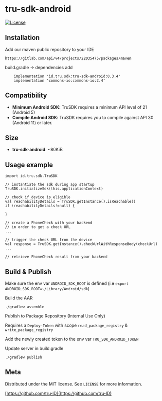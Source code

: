 
# tru-sdk-android

[![License][license-image]][license-url]


Installation
-------------

Add our maven public repository to your IDE

```
https://gitlab.com/api/v4/projects/22035475/packages/maven 
```

build.gradle -> dependencies add

```
    implementation 'id.tru.sdk:tru-sdk-android:0.3.4'
    implementation 'commons-io:commons-io:2.4'
```

Compatibility
-------------

 * **Minimum Android SDK**: TruSDK requires a minimum API level of 21 (Android 5)
 * **Compile Android SDK**: TruSDK requires you to compile against API 30  (Android 11) or later.

 Size
-----

 * **tru-sdk-android**: ~80KiB

Usage example
-------------

```
import id.tru.sdk.TruSDK

// instantiate the sdk during app startup
TruSDK.initializeSdk(this.applicationContext)

// check if device is eligible
val reachabilityDetails = TruSDK.getInstance().isReachable()
if (reachabilityDetails!=null) {

}

// create a PhoneCheck with your backend 
// in order to get a check URL
...

// trigger the check URL from the device
val response = TruSDK.getInstance().checkUrlWithResponseBody(checkUrl)
...

// retrieve PhoneCheck result from your backend
```


Build & Publish
-------------

Make sure the env var `ANDROID_SDK_ROOT` is defined (i.e `export ANDROID_SDK_ROOT=~/Library/Android/sdk`)

Build the AAR
```
./gradlew assemble
```

Publish to Package Repository (Internal Use Only)

Requires a `Deploy-Token` with scope `read_package_registry` & `write_package_registry`

Add the newly created token to the env var `TRU_SDK_ANDROID_TOKEN`

Update server in build.gradle

```
./gradlew publish
```

Meta
-------------
Distributed under the MIT license. See ``LICENSE`` for more information.

[https://github.com/tru-ID](https://github.com/tru-ID)

[license-image]: https://img.shields.io/badge/License-MIT-blue.svg
[license-url]: LICENSE
